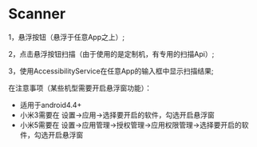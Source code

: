 # Scanner

1，悬浮按钮（悬浮于任意App之上）;

2，点击悬浮按钮扫描（由于使用的是定制机，有专用的扫描Api）;

3，使用AccessibilityService在任意App的输入框中显示扫描结果;


在注意事项（某些机型需要开启悬浮窗功能）：
 * 适用于android4.4+
 * 小米3需要在 设置->应用->选择要开启的软件，勾选开启悬浮窗
 * 小米5需要在 设置->应用管理->授权管理->应用权限管理->选择要开启的软件，勾选开启悬浮窗
 
